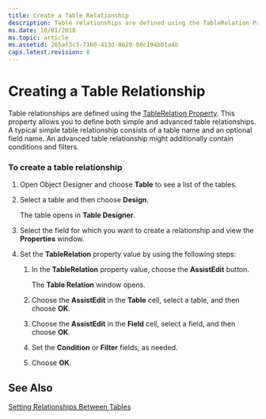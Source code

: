 ```yaml
---
title: Create a Table Relationship
description: Table relationships are defined using the TableRelation Property. Define both simple and advanced table relationship and set conditions and filters.
ms.date: 10/01/2018
ms.topic: article
ms.assetid: 265af3c3-7160-413d-8620-00c194bb1a4b
caps.latest.revision: 8
---
```

# Creating a Table Relationship
Table relationships are defined using the [TableRelation Property](TableRelation-Property.md). This property allows you to define both simple and advanced table relationships. A typical simple table relationship consists of a table name and an optional field name. An advanced table relationship might additionally contain conditions and filters.  
  
### To create a table relationship  
  
1.  Open Object Designer and choose **Table** to see a list of the tables.  
  
2.  Select a table and then choose **Design**.  
  
     The table opens in **Table Designer**.  
  
3.  Select the field for which you want to create a relationship and view the **Properties** window.  
  
4.  Set the **TableRelation** property value by using the following steps:  
  
    1.  In the **TableRelation** property value, choose the **AssistEdit** button.  
  
         The **Table Relation** window opens.  
  
    2.  Choose the **AssistEdit** in the **Table** cell, select a table, and then choose **OK**.  
  
    3.  Choose the **AssistEdit** in the **Field** cell, select a field, and then choose **OK**.  
  
    4.  Set the **Condition** or **Filter** fields, as needed.  
  
    5.  Choose **OK**.  
  
## See Also  
 [Setting Relationships Between Tables](Setting-Relationships-Between-Tables.md)
